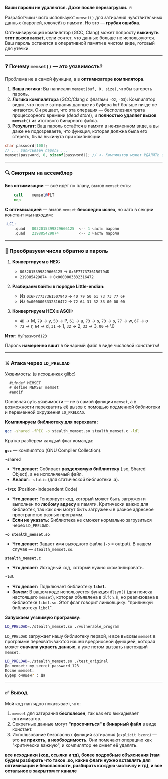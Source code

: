**Ваши пароли не удаляются. Даже после перезагрузки.** 🔥

Разработчики часто используют `memset()` для затирания чувствительных данных (паролей, ключей) в памяти. Но это — **грубая ошибка**.

Оптимизирующий компилятор (GCC, Clang) может попросту **выкинуть этот вызов `memset`**, если сочтет, что данные больше не используются. Ваш пароль останется в оперативной памяти в чистом виде, готовый для утечки.

---

### ❓ Почему `memset()` — это уязвимость?

Проблема не в самой функции, а в **оптимизаторе компилятора**.

1.  **Ваша логика:** Вы написали `memset(buf, 0, size)`, чтобы затереть пароль.
2.  **Логика компилятора** (GCC/Clang с флагами `-O2`, `-O3`): Компилятор видит, что после затирания данные из буфера `buf` больше нигде не читаются. Он решает, что эта операция — бесполезная трата процессорного времени (*dead store*), и **полностью удаляет вызов `memset()`** из итогового бинарного файла.
3.  **Результат:** Ваш пароль остаётся в памяти в неизменном виде, а вы даже не подозреваете, что функция, которая должна была его стереть, была выкинута при компиляции.

```c
char password[100];
// ... записываем пароль ...
memset(password, 0, sizeof(password)); // <- Компилятор может УДАЛИТЬ эту строчку
```

---

### 🔍 Смотрим на ассемблер

**Без оптимизации** — всё идёт по плану, вызов `memset` есть:
```asm
	call	memset@PLT
	nop
```

**С оптимизацией** — вызов `memset` **бесследно исчез**, но зато в секции констант мы находим:
```asm
.LC1:
	.quad	8032015399829666125  <-- 1 часть пароля
	.quad	219885429874         <-- 2 часть пароля
```

---

### 🧩 Преобразуем числа обратно в пароль

1.  **Конвертируем в HEX:**
    *   `8032015399829666125` → `0x6F7773736150794D`
    *   `219885429874` → `0x0000003332316472`

2.  **Разбираем байты в порядке Little-endian:**
    *   Из `0x6F7773736150794D` → `4D 79 50 61 73 73 77 6F`
    *   Из `0x0000003332316472` → `72 64 31 32 33 00 00 00`

3.  **Конвертируем HEX в ASCII:**
    *   `4D` → M, `79` → y, `50` → P, `61` → a, `73` → s, `73` → s, `77` → w, `6F` → o
    *   `72` → r, `64` → d, `31` → 1, `32` → 2, `33` → 3, `00` → \0

**Итог:** `MyPassword123`

Пароль **намеренно вшит** в бинарный файл в виде числовой константы!

---

### ⚔️ Атака через `LD_PRELOAD`

Уязвимость: (в исходниках glibc)
```
  #ifndef MEMSET
  # define MEMSET memset
  #endif
```

Основная суть уязвимости — не в самой функции `memset`, а в возможности перехватить её вызов с помощью подменной библиотеки и переменной окружения `LD_PRELOAD`.

**Компилируем библиотеку для перехвата:**
```bash
gcc -shared -fPIC -o stealth_memset.so stealth_memset.c -ldl
```

Кратко разберем каждый флаг команды:

**`gcc`** — компилятор (GNU Compiler Collection).

**`-shared`**
*   **Что делает:** Собирает **разделяемую библиотеку** (.so, Shared Object), а не исполняемый файл.
*   **Аналог:** `-static` (для статической библиотеки .a).

**`-fPIC`** (Position-Independent Code)
*   **Что делает:** Генерирует код, который может быть загружен и выполнен по **любому адресу** в памяти. Критически важно для библиотек, так как они могут быть загружены в разное адресное пространство разных программ.
*   **Если не указать:** Библиотека не сможет нормально загрузиться через `LD_PRELOAD`.

**`-o stealth_memset.so`**
*   **Что делает:** Задает имя выходного файла (`-o` = output). В нашем случае — `stealth_memset.so`.

**`stealth_memset.c`**
*   **Что делает:** Исходный код, который нужно скомпилировать.

**`-ldl`**
*   **Что делает:** Подключает библиотеку **`libdl`**.
*   **Зачем:** В вашем коде используется функция `dlsym()` (для поиска настоящего `memset`), которая объявлена в `dlfcn.h`, но реализована в библиотеке `libdl.so`. Этот флаг говорит линковщику: "прилинкуй библиотеку `libdl`".


**Запускаем уязвимую программу:**
```bash
LD_PRELOAD=./stealth_memset.so ./vulnerable_program
```

`LD_PRELOAD` загружает нашу библиотеку первой, и все вызовы `memset` в программе перехватываются нашей вредоносной функцией, которая может **сначала украсть данные**, а уже потом вызвать настоящий `memset`.

```bash
LD_PRELOAD=./stealth_memset.so ./test_original
До memset: my_secret_password_123
После memset:
Буфер очищен? : Да
```

---

### ✅ Вывод

Мой код наглядно показывает, что:

1.  `memset` для затирания **бесполезен**, так как его выкидывает оптимизатор.
2.  Секретные данные могут **"просочиться" в бинарный файл** в виде констант.
3.  Использование безопасных функций затирания (`explicit_bzero`) — это **не прихоть, а необходимость**. Они помечают операцию как "критически важную", и компилятор не смеет её удалять.

**все исходники (код, ссылки и тд), более подробные объяснения (там будем разбирать что такое .so, какие флаги нужно вставлять дял оптимизации и безопасности, разбирать каждую частичку и тд), и все остальное в закрытом тг канале**
